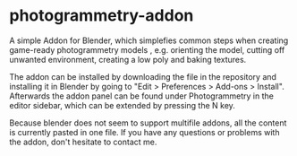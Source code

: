 # photogrammetry-addon
A simple Addon for Blender, which simplefies common steps when creating game-ready photogrammetry models
, e.g. orienting the model, cutting off unwanted environment, creating a low poly and baking textures.

The addon can be installed by downloading the file in the repository and installing it in Blender by going to "Edit > Preferences > Add-ons > Install".
Afterwards the addon panel can be found under Photogrammetry in the editor sidebar, which can be extended by pressing the N key.

Because blender does not seem to support multifile addons, all the content is currently pasted in one file.
If you have any questions or problems with the addon, don't hesitate to contact me. 
